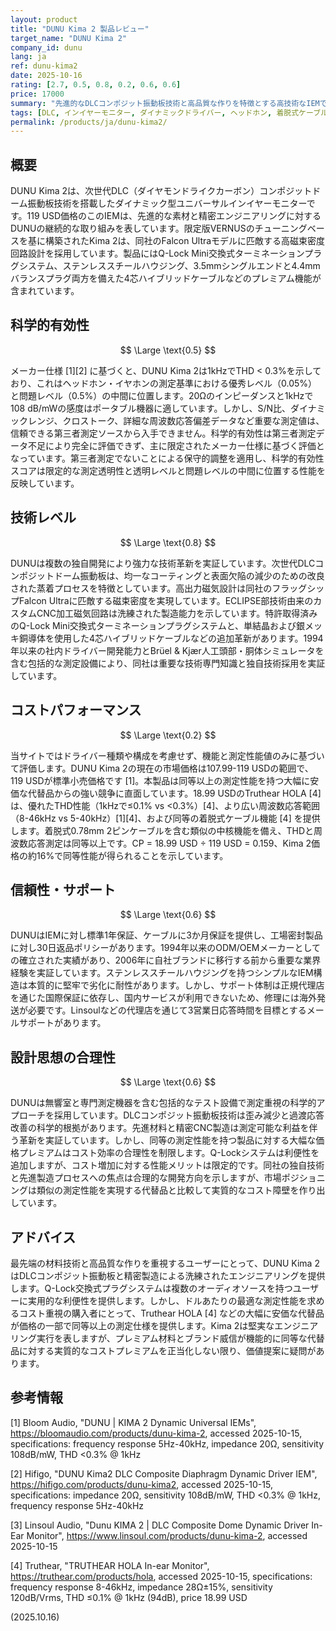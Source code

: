 ```yaml
---
layout: product
title: "DUNU Kima 2 製品レビュー"
target_name: "DUNU Kima 2"
company_id: dunu
lang: ja
ref: dunu-kima2
date: 2025-10-16
rating: [2.7, 0.5, 0.8, 0.2, 0.6, 0.6]
price: 17000
summary: "先進的なDLCコンポジット振動板技術と高品質な作りを特徴とする高技術なIEMですが、同等の測定性能を持つ代替品と比較してコストパフォーマンスが劣ります。"
tags: [DLC, インイヤーモニター, ダイナミックドライバー, ヘッドホン, 着脱式ケーブル]
permalink: /products/ja/dunu-kima2/
---
```

## 概要

DUNU Kima 2は、次世代DLC（ダイヤモンドライクカーボン）コンポジットドーム振動板技術を搭載したダイナミック型ユニバーサルインイヤーモニターです。119 USD価格のこのIEMは、先進的な素材と精密エンジニアリングに対するDUNUの継続的な取り組みを表しています。限定版VERNUSのチューニングベースを基に構築されたKima 2は、同社のFalcon Ultraモデルに匹敵する高磁束密度回路設計を採用しています。製品にはQ-Lock Mini交換式ターミネーションプラグシステム、ステンレススチールハウジング、3.5mmシングルエンドと4.4mmバランスプラグ両方を備えた4芯ハイブリッドケーブルなどのプレミアム機能が含まれています。

## 科学的有効性

$$ \Large \text{0.5} $$

メーカー仕様 [1][2] に基づくと、DUNU Kima 2は1kHzでTHD < 0.3%を示しており、これはヘッドホン・イヤホンの測定基準における優秀レベル（0.05%）と問題レベル（0.5%）の中間に位置します。20Ωのインピーダンスと1kHzで108 dB/mWの感度はポータブル機器に適しています。しかし、S/N比、ダイナミックレンジ、クロストーク、詳細な周波数応答偏差データなど重要な測定値は、信頼できる第三者測定ソースから入手できません。科学的有効性は第三者測定データ不足により完全に評価できず、主に限定されたメーカー仕様に基づく評価となっています。第三者測定でないことによる保守的調整を適用し、科学的有効性スコアは限定的な測定透明性と透明レベルと問題レベルの中間に位置する性能を反映しています。

## 技術レベル

$$ \Large \text{0.8} $$

DUNUは複数の独自開発により強力な技術革新を実証しています。次世代DLCコンポジットドーム振動板は、均一なコーティングと表面欠陥の減少のための改良された蒸着プロセスを特徴としています。高出力磁気設計は同社のフラッグシップFalcon Ultraに匹敵する磁束密度を実現しています。ECLIPSE部技術由来のカスタムCNC加工磁気回路は洗練された製造能力を示しています。特許取得済みのQ-Lock Mini交換式ターミネーションプラグシステムと、単結晶および銀メッキ銅導体を使用した4芯ハイブリッドケーブルなどの追加革新があります。1994年以来の社内ドライバー開発能力とBrüel & Kjær人工頭部・胴体シミュレータを含む包括的な測定設備により、同社は重要な技術専門知識と独自技術採用を実証しています。

## コストパフォーマンス

$$ \Large \text{0.2} $$

当サイトではドライバー種類や構成を考慮せず、機能と測定性能値のみに基づいて評価します。DUNU Kima 2の現在の市場価格は107.99-119 USDの範囲で、119 USDが標準小売価格です [1]。本製品は同等以上の測定性能を持つ大幅に安価な代替品からの強い競争に直面しています。18.99 USDのTruthear HOLA [4] は、優れたTHD性能（1kHzで≤0.1% vs <0.3%）[4]、より広い周波数応答範囲（8-46kHz vs 5-40kHz）[1][4]、および同等の着脱式ケーブル機能 [4] を提供します。着脱式0.78mm 2ピンケーブルを含む類似の中核機能を備え、THDと周波数応答測定は同等以上です。CP = 18.99 USD ÷ 119 USD = 0.159、Kima 2価格の約16%で同等性能が得られることを示しています。

## 信頼性・サポート

$$ \Large \text{0.6} $$

DUNUはIEMに対し標準1年保証、ケーブルに3か月保証を提供し、工場密封製品に対し30日返品ポリシーがあります。1994年以来のODM/OEMメーカーとしての確立された実績があり、2006年に自社ブランドに移行する前から重要な業界経験を実証しています。ステンレススチールハウジングを持つシンプルなIEM構造は本質的に堅牢で劣化に耐性があります。しかし、サポート体制は正規代理店を通じた国際保証に依存し、国内サービスが利用できないため、修理には海外発送が必要です。Linsoulなどの代理店を通じて3営業日応答時間を目標とするメールサポートがあります。

## 設計思想の合理性

$$ \Large \text{0.6} $$

DUNUは無響室と専門測定機器を含む包括的なテスト設備で測定重視の科学的アプローチを採用しています。DLCコンポジット振動板技術は歪み減少と過渡応答改善の科学的根拠があります。先進材料と精密CNC製造は測定可能な利益を伴う革新を実証しています。しかし、同等の測定性能を持つ製品に対する大幅な価格プレミアムはコスト効率の合理性を制限します。Q-Lockシステムは利便性を追加しますが、コスト増加に対する性能メリットは限定的です。同社の独自技術と先進製造プロセスへの焦点は合理的な開発方向を示しますが、市場ポジショニングは類似の測定性能を実現する代替品と比較して実質的なコスト障壁を作り出しています。

## アドバイス

最先端の材料技術と高品質な作りを重視するユーザーにとって、DUNU Kima 2はDLCコンポジット振動板と精密製造による洗練されたエンジニアリングを提供します。Q-Lock交換式プラグシステムは複数のオーディオソースを持つユーザーに実用的な利便性を提供します。しかし、ドルあたりの最適な測定性能を求めるコスト重視の購入者にとって、Truthear HOLA [4] などの大幅に安価な代替品が価格の一部で同等以上の測定仕様を提供します。Kima 2は堅実なエンジニアリング実行を表しますが、プレミアム材料とブランド威信が機能的に同等な代替品に対する実質的なコストプレミアムを正当化しない限り、価値提案に疑問があります。

## 参考情報

[1] Bloom Audio, "DUNU | KIMA 2 Dynamic Universal IEMs", https://bloomaudio.com/products/dunu-kima-2, accessed 2025-10-15, specifications: frequency response 5Hz-40kHz, impedance 20Ω, sensitivity 108dB/mW, THD <0.3% @ 1kHz

[2] Hifigo, "DUNU Kima2 DLC Composite Diaphragm Dynamic Driver IEM", https://hifigo.com/products/dunu-kima2, accessed 2025-10-15, specifications: impedance 20Ω, sensitivity 108dB/mW, THD <0.3% @ 1kHz, frequency response 5Hz-40kHz

[3] Linsoul Audio, "Dunu KIMA 2 | DLC Composite Dome Dynamic Driver In-Ear Monitor", https://www.linsoul.com/products/dunu-kima-2, accessed 2025-10-15

[4] Truthear, "TRUTHEAR HOLA In-ear Monitor", https://truthear.com/products/hola, accessed 2025-10-15, specifications: frequency response 8-46kHz, impedance 28Ω±15%, sensitivity 120dB/Vrms, THD ≤0.1% @ 1kHz (94dB), price 18.99 USD

(2025.10.16)